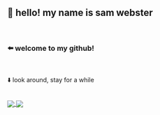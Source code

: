 <h2>👋 hello! my name is sam webster</h1> <br>
  <h3>⬅️ welcome to my github!</h3> <br>
  <p>⬇️ look around, stay for a while</p> <br>
  
  <!--- dynamic github stats, courtesy of https://github.com/anuraghazra--->
  <a href="https://github.com/samjwebster/github-readme-stats">
      <img align="center" src="https://github-readme-stats.vercel.app/api?username=samjwebster&show_icons=true&theme=nightowl" />
  </a>
  <a href="https://github.com/samjwebster/github-readme-stats">
      <img align="center" src="https://github-readme-stats.vercel.app/api/top-langs/?username=samjwebster&theme=nightowl" />
  </a>
